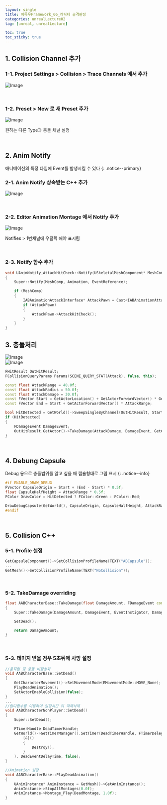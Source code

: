```yaml
---
layout: single
title: 이득우Framework_06_캐릭터 공격판정
categories: unrealLecture02
tag: [unreal, unrealLecture]

toc: true
toc_sticky: true
---
```

## 1. Collision Channel 추가
### 1-1. Project Settings > Collision > Trace Channels 에서 추가
![Image](https://github.com/user-attachments/assets/a2a112db-e289-459f-8b46-75f1d7aef854)

   

### 1-2. Preset > New 로 새 Preset 추가
![Image](https://github.com/user-attachments/assets/8ab403e8-1ded-4b62-bd24-10cd69e40ba1)

원하는 다른 Type과 충돌 채널 설정

   
   

## 2. Anim Notify
애니메이션의 특정 타임에 Event를 발생시킬 수 있다
{: .notice--primary}

### 2-1. Anim Notify 상속받는 C++ 추가
![Image](https://github.com/user-attachments/assets/c373a9c9-4aea-41ee-8d72-d2e8cced6368)

   

### 2-2. Editor Animation Montage 에서 Notify 추가
![Image](https://github.com/user-attachments/assets/07f50087-ffff-4c1c-a705-26dc76b94888)

Notifies > 1번채널에 우클릭 해야 표시됨

   

### 2-3. Notify 함수 추가
```cpp
void UAnimNotify_AttackHitCheck::Notify(USkeletalMeshComponent* MeshComp, UAnimSequenceBase* Animation, const FAnimNotifyEventReference& EventReference)
{
	Super::Notify(MeshComp, Animation, EventReference);

	if (MeshComp)
	{
		IABAnimationAttackInterface* AttackPawn = Cast<IABAnimationAttackInterface>(MeshComp->GetOwner());
		if (AttackPawn)
		{
			AttackPawn->AttackHitCheck();
		}
	}
}
```

## 3. 충돌처리
![Image](https://github.com/user-attachments/assets/398531cd-6907-48fc-816d-2241a774fad9)<br>
![Image](https://github.com/user-attachments/assets/ac738324-6a3d-4c4a-a6cd-5673ce0787fb)

```cpp
FHitResult OutHitResult;
FCollisionQueryParams Params(SCENE_QUERY_STAT(Attack), false, this);

const float AttackRange = 40.0f;
const float AttackRadius = 50.0f;
const float AttackDamage = 30.0f;
const FVector Start = GetActorLocation() + GetActorForwardVector() * GetCapsuleComponent()->GetScaledCapsuleRadius();
const FVector End = Start + GetActorForwardVector() * AttackRange;

bool HitDetected = GetWorld()->SweepSingleByChannel(OutHitResult, Start, End, FQuat::Identity, CCHANNEL_ABACTION, FCollisionShape::MakeSphere(AttackRadius), Params);
if (HitDetected)
{
	FDamageEvent DamageEvent;
	OutHitResult.GetActor()->TakeDamage(AttackDamage, DamageEvent, GetController(), this);
}
```
   
   
## 4. Debung Capsule
Debug 용으로 충돌범위를 알고 싶을 때 캡슐형태로 그림 표시
{: .notice--info}

```cpp
#if ENABLE_DRAW_DEBUG
FVector CapsuleOrigin = Start + (End - Start) * 0.5f;
float CapsuleHalfHeight = AttackRange * 0.5f;
FColor DrawColor = HitDetected ? FColor::Green : FColor::Red;

DrawDebugCapsule(GetWorld(), CapsuleOrigin, CapsuleHalfHeight, AttackRadius, FRotationMatrix::MakeFromZ(GetActorForwardVector()).ToQuat(), DrawColor, false, 5.0f);
#endif
```

   
   

## 5. Collision C++ 
### 5-1. Profile 설정
```cpp
GetCapsuleComponent()->SetCollisionProfileName(TEXT("ABCapsule"));
...
GetMesh()->SetCollisionProfileName(TEXT("NoCollision"));
```

   

### 5-2. TakeDamage overriding
```cpp
float AABCharacterBase::TakeDamage(float DamageAmount, FDamageEvent const& DamageEvent, AController* EventInstigator, AActor* DamageCauser)
{
	Super::TakeDamage(DamageAmount, DamageEvent, EventInstigator, DamageCauser);

	SetDead();

	return DamageAmount;
}
```

   

### 5-3. 데미지 받을 경우 5초뒤에 사망 설정
```cpp
//움직임 및 충돌 비활성화
void AABCharacterBase::SetDead()
{
	GetCharacterMovement()->SetMovementMode(EMovementMode::MOVE_None);
	PlayDeadAnimation();
	SetActorEnableCollision(false);
}
...
//람다함수를 이용하여 일정시간 뒤 객체삭제
void AABCharacterNonPlayer::SetDead()
{
	Super::SetDead();

	FTimerHandle DeadTimerHandle;
	GetWorld()->GetTimerManager().SetTimer(DeadTimerHandle, FTimerDelegate::CreateLambda(
		[&]()
		{
			Destroy();
		}
	), DeadEventDelayTime, false);
}

//Animation 설정
void AABCharacterBase::PlayDeadAnimation()
{
	UAnimInstance* AnimInstance = GetMesh()->GetAnimInstance();
	AnimInstance->StopAllMontages(0.0f);
	AnimInstance->Montage_Play(DeadMontage, 1.0f);
}
```
